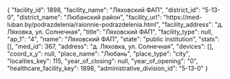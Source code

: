 {
    "facility_id": 1898,
    "facility_name": "Ляховский ФАП",
    "district_id": "5-13-0",
    "district_name": "Любанский район",
    "facility_url": "https:\/\/med-luban.by\/podrazdelenia\/raionnie-podrazdelenia.html",
    "facility_address": "д. Ляховка, ул. Солнечная",
    "title": "Ляховский ФАП",
    "facility_type": null,
    "ap_1": "4",
    "name": "Ляховский ФАП",
    "state": "public institution",
    "stats": [],
    "med_id": 367,
    "address": "д. Ляховка, ул. Солнечная",
    "devices": [],
    "coord_x_y": null,
    "place_name": "Любань",
    "place_type": "city",
    "localties_key": 115,
    "year_of_closing": null,
    "year_of_opening": "0",
    "healthcare_facility_key": 1898,
    "administrative_division_id": "5-13-0"
}